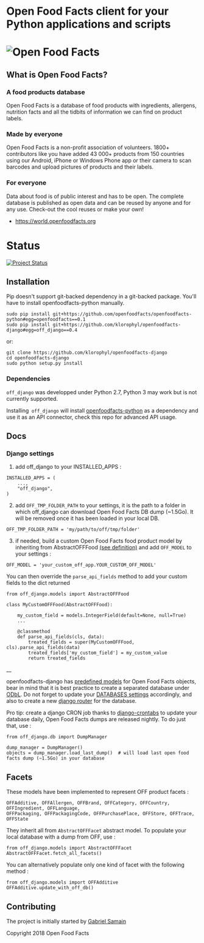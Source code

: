 # Open Food Facts client for your Python applications and scripts
![Open Food Facts](https://static.openfoodfacts.org/images/misc/openfoodfacts-logo-en-178x150.png)
===================================

## What is Open Food Facts?
### A food products database

Open Food Facts is a database of food products with ingredients, allergens, nutrition facts and all the tidbits of information we can find on product labels.

### Made by everyone

Open Food Facts is a non-profit association of volunteers.
1800+ contributors like you have added 43 000+ products from 150 countries using our Android, iPhone or Windows Phone app or their camera to scan barcodes and upload pictures of products and their labels.

### For everyone

Data about food is of public interest and has to be open. The complete database is published as open data and can be reused by anyone and for any use. Check-out the cool reuses or make your own!
- <https://world.openfoodfacts.org>

**Status**
===

[![Project Status](http://opensource.box.com/badges/active.svg)](http://opensource.box.com/badges)


## Installation

Pip doesn't support git-backed dependency in a git-backed package. You'll have to install openfoodfacts-python manually.

```
sudo pip install git+https://github.com/openfoodfacts/openfoodfacts-python#egg=openfoodfacts==0.1
sudo pip install git+https://github.com/klorophyl/openfoodfacts-django#egg=off_django==0.4
```

or:

```
git clone https://github.com/klorophyl/openfoodfacts-django
cd openfoodfacts-django
sudo python setup.py install
```

### Dependencies

`off_django` was developped under Python 2.7, Python 3 may work but is not currently supported.

Installing` off_django` will install [openfoodfacts-python](https://github.com/openfoodfacts/openfoodfacts-python) as a dependency and use it as an API connector, check this repo for advanced API usage.

## Docs

### Django settings

1) add off_django to your INSTALLED_APPS :

```
INSTALLED_APPS = (
    ...,
    "off_django",
)
```

2) add `OFF_TMP_FOLDER_PATH` to your settings, it is the path to a folder in which off_django can download Open Food Facts DB dump (~1.5Go). It will be removed once it has been loaded in your local DB.

```
OFF_TMP_FOLDER_PATH = 'my/path/to/off/tmp/folder'
```

3) if needed, build a custom Open Food Facts food product model by inheriting from AbstractOFFFood [(see definition)](off_django/models.py) and add `OFF_MODEL` to your settings :

```
OFF_MODEL = 'your_custom_off_app.YOUR_CUSTOM_OFF_MODEL'
```

You can then override the `parse_api_fields` method to add your custom fields to the dict returned

```
from off_django.models import AbstractOFFFood

class MyCustomOFFFood(AbstractOFFFood):

    my_custom_field = models.IntegerField(default=None, null=True)
    ...

    @classmethod
    def parse_api_fields(cls, data):
        treated_fields = super(MyCustomOFFFood, cls).parse_api_fields(data)
        treated_fields['my_custom_field'] = my_custom_value
        return treated_fields
```

__

openfoodfacts-django has [predefined models](off_django/models.py) for Open Food Facts objects, bear in mind that it is best practice to create a separated database under [ODbL](https://opendatacommons.org/licenses/odbl/). Do not forget to update your [DATABASES settings](https://docs.djangoproject.com/en/2.0/ref/settings/#databases) accordingly, and also to create a new [django router](https://docs.djangoproject.com/en/2.0/topics/db/multi-db/#database-routers) for the database.

Pro tip: create a django CRON job thanks to [django-crontabs](https://github.com/kraiz/django-crontab) to update your database daily, Open Food Facts dumps are released nightly. To do just that, use :

```
from off_django.db import DumpManager

dump_manager = DumpManager()
objects = dump_manager.load_last_dump()  # will load last open food facts dump (~1.5Go) in your database
```


## Facets

These models have been implemented to represent OFF product facets :

```
OFFAdditive, OFFAllergen, OFFBrand, OFFCategory, OFFCountry, OFFIngredient, OFFLanguage,
OFFPackaging, OFFPackagingCode, OFFPurchasePlace, OFFStore, OFFTrace, OFFState
```

They inherit all from `AbstractOFFFacet` abstract model.
To populate your local database with a dump from OFF, use :

```
from off_django.models import AbstractOFFFacet
AbstractOFFFacet.fetch_all_facets()
```

You can alternatively populate only one kind of facet with the following method :

```
from off_django.models import OFFAdditive
OFFAdditive.update_with_off_db()
```


## Contributing

The project is initially started by [Gabriel Samain](https://github.com/klorophyl)


Copyright 2018 Open Food Facts
